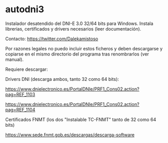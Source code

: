 # autodni3
Instalador desatendido del DNI-E 3.0 32/64 bits para Windows.
Instala librerias, certificados y drivers necesarios (leer documentación).

Contacto: https://twitter.com/Dalekamistoso


Por razones legales no puedo incluir estos ficheros y deben descargarse y
copiarse en el mismo directorio del programa tras renombrarlos (ver manual).

Requiere descargar:

Drivers DNI (descarga ambos, tanto 32 como 64 bits):

https://www.dnielectronico.es/PortalDNIe/PRF1_Cons02.action?pag=REF_1103

https://www.dnielectronico.es/PortalDNIe/PRF1_Cons02.action?pag=REF_1104


Certificados FNMT (los dos "Instalable TC-FNMT" tanto de 32 como 64 bits)

https://www.sede.fnmt.gob.es/descargas/descarga-software

